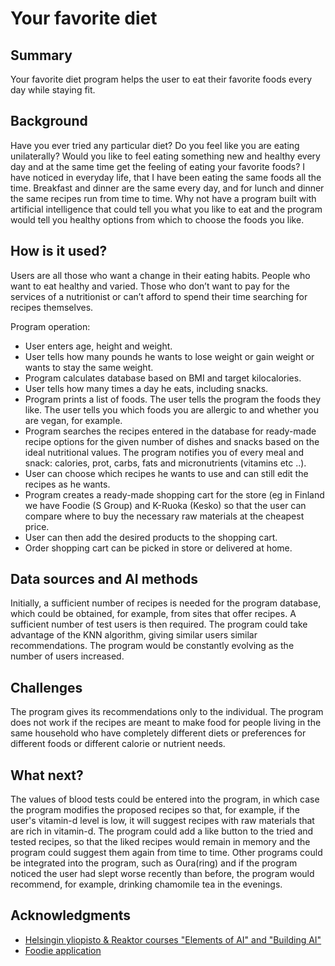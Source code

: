 # Your favorite diet


## Summary

Your favorite diet program helps the user to eat their favorite foods every day while staying fit.



## Background

Have you ever tried any particular diet? Do you feel like you are eating unilaterally? Would you like to feel eating something new and healthy every day and at the same time get the feeling of eating your favorite foods? I have noticed in everyday life, that I have been eating the same foods all the time. Breakfast and dinner are the same every day, and for lunch and dinner the same recipes run from time to time. Why not have a program built with artificial intelligence that could tell you what you like to eat and the program would tell you healthy options from which to choose the foods you like.



## How is it used?

Users are all those who want a change in their eating habits. People who want to eat healthy and varied. Those who don’t want to pay for the services of a nutritionist or can’t afford to spend their time searching for recipes themselves.

Program operation:
- User enters age, height and weight.
- User tells how many pounds he wants to lose weight or gain weight or wants to stay the same weight.
- Program calculates database based on BMI and target kilocalories.
- User tells how many times a day he eats, including snacks.
- Program prints a list of foods. The user tells the program the foods they like. The user tells you which foods you are allergic to and whether you are vegan, for example.
- Program searches the recipes entered in the database for ready-made recipe options for the given number of dishes and snacks based on the ideal nutritional values. The      program notifies you of every meal and snack: calories, prot, carbs, fats and micronutrients (vitamins etc ..).
- User can choose which recipes he wants to use and can still edit the recipes as he wants.
- Program creates a ready-made shopping cart for the store (eg in Finland we have Foodie (S Group) and K-Ruoka (Kesko) so that the user can compare where to buy the necessary raw materials at the cheapest price.
- User can then add the desired products to the shopping cart.
- Order shopping cart can be picked in store or delivered at home.



## Data sources and AI methods

Initially, a sufficient number of recipes is needed for the program database, which could be obtained, for example, from sites that offer recipes. A sufficient number of test users is then required. The program could take advantage of the KNN algorithm, giving similar users similar recommendations. The program would be constantly evolving as the number of users increased.



## Challenges

The program gives its recommendations only to the individual. The program does not work if the recipes are meant to make food for people living in the same household who have completely different diets or preferences for different foods or different calorie or nutrient needs.



## What next?

The values of blood tests could be entered into the program, in which case the program modifies the proposed recipes so that, for example, if the user's vitamin-d level is low, it will suggest recipes with raw materials that are rich in vitamin-d. The program could add a like button to the tried and tested recipes, so that the liked recipes would remain in memory and the program could suggest them again from time to time. Other programs could be integrated into the program, such as Oura(ring) and if the program noticed the user had slept worse recently than before, the program would recommend, for example, drinking chamomile tea in the evenings.



## Acknowledgments

- [Helsingin yliopisto & Reaktor courses "Elements of AI" and "Building AI"](https://www.elementsofai.com/)
- [Foodie application](https://play.google.com/store/apps/details?id=fi.foodie.Foodie&hl=fi&gl=US)
